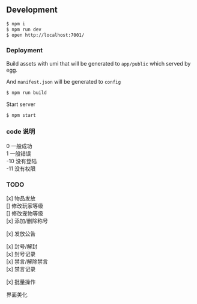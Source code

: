## Development

```bash
$ npm i
$ npm run dev
$ open http://localhost:7001/
```

### Deployment

Build assets with umi that will be generated to `app/public` which served by egg.

And `manifest.json` will be generated to `config`

```bash
$ npm run build
```

Start server

```bash
$ npm start
```

### code 说明
0 一般成功  
1 一般错误  
-10 没有登陆  
-11 没有权限  

### TODO
[x] 物品发放  
[] 修改玩家等级  
[] 修改宠物等级  
[x] 添加/删除称号  

[x] 发放公告  

[x] 封号/解封  
[x] 封号记录  
[x] 禁言/解除禁言  
[x] 禁言记录  
 
[x] 批量操作  

界面美化  




